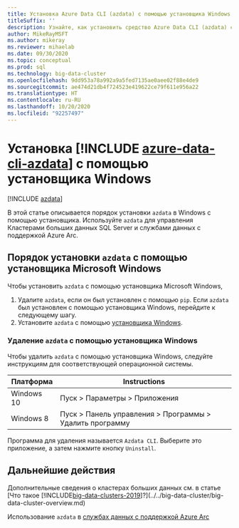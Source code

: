```yaml
---
title: Установка Azure Data CLI (azdata) с помощью установщика Windows
titleSuffix: ''
description: Узнайте, как установить средство Azure Data CLI (azdata) с помощью установщика.
author: MikeRayMSFT
ms.author: mikeray
ms.reviewer: mihaelab
ms.date: 09/30/2020
ms.topic: conceptual
ms.prod: sql
ms.technology: big-data-cluster
ms.openlocfilehash: 9dd953a78a992a9a5fed7135ae0aee02f88e4de9
ms.sourcegitcommit: ae474d21db4f724523e419622ce79f611e956a22
ms.translationtype: HT
ms.contentlocale: ru-RU
ms.lasthandoff: 10/20/2020
ms.locfileid: "92257497"
---
```

# <a name="install-azure-data-cli-azdata-with-windows-installer"></a>Установка [!INCLUDE [azure-data-cli-azdata](../../includes/azure-data-cli-azdata.md)] с помощью установщика Windows

[!INCLUDE [azdata](../../includes/applies-to-version/azdata.md)]

В этой статье описывается порядок установки `azdata` в Windows с помощью установщика. Используйте `azdata` для управления Кластерами больших данных SQL Server и службами данных с поддержкой Azure Arc.

## <a name="steps-to-install-azdata-with-the-microsoft-windows-installer"></a>Порядок установки `azdata` с помощью установщика Microsoft Windows

Чтобы установить `azdata` с помощью установщика Microsoft Windows,

1. Удалите `azdata`, если он был установлен с помощью `pip`. Если `azdata` был установлен с помощью установщика Windows, перейдите к следующему шагу.
1. Установите `azdata` с помощью [установщика Windows](https://aka.ms/azdata-msi).

### <a name="uninstall-azdata-with-windows-installer"></a>Удаление `azdata` с помощью установщика Windows

Чтобы удалить `azdata` с помощью установщика Windows, следуйте инструкциям для соответствующей операционной системы.

| Платформа      | Instructions                                           |
| ------------- |--------------------------------------------------------|
| Windows 10| Пуск > Параметры > Приложения                                |
| Windows 8     | Пуск > Панель управления > Программы > Удалить программу |

Программа для удаления называется `Azdata CLI`. Выберите это приложение, а затем нажмите кнопку `Uninstall`.

## <a name="next-steps"></a>Дальнейшие действия

Дополнительные сведения о кластерах больших данных см. в статье [Что такое [!INCLUDE[big-data-clusters-2019](../../includes/ssbigdataclusters-ver15.md)]?](../../big-data-cluster/big-data-cluster-overview.md)

Использование `azdata` в [службах данных с поддержкой Azure Arc](/azure/azure-arc/data/)
